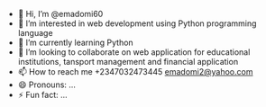 - 👋 Hi, I’m @emadomi60
- 👀 I’m interested in web development using Python programming language
- 🌱 I’m currently learning Python
- 💞️ I’m looking to collaborate on web application for educational institutions, tansport management and financial application
- 📫 How to reach me +2347032473445 emadomi2@yahoo.com
- 😄 Pronouns: ...
- ⚡ Fun fact: ...

<!---
emadomi60/emadomi60 is a ✨ special ✨ repository because its `README.md` (this file) appears on your GitHub profile.
You can click the Preview link to take a look at your changes.
--->

